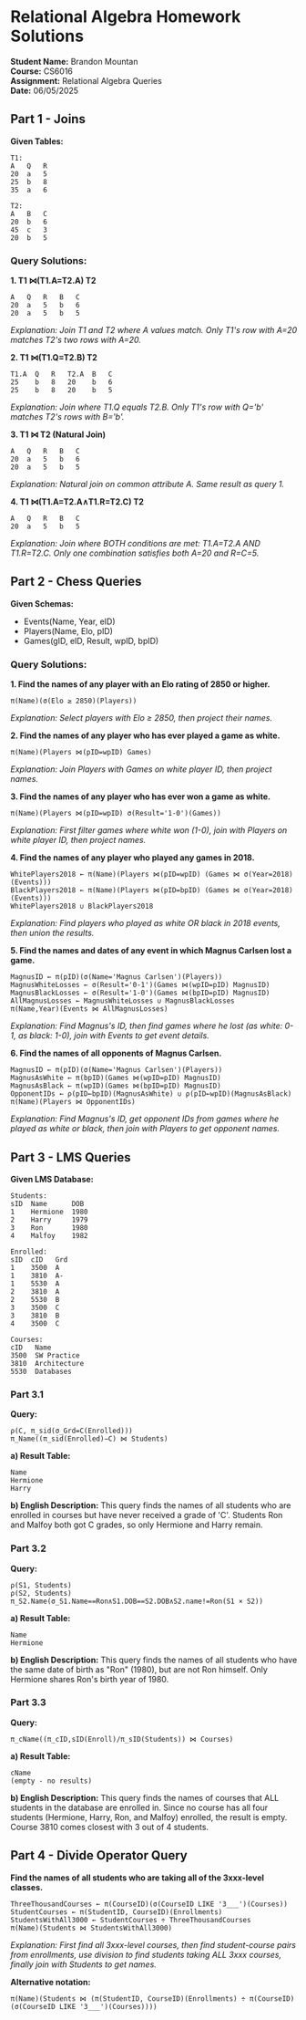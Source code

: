 # Relational Algebra Homework Solutions

**Student Name:** Brandon Mountan  
**Course:** CS6016  
**Assignment:** Relational Algebra Queries  
**Date:** 06/05/2025

## Part 1 - Joins

**Given Tables:**
```
T1:
A   Q   R
20  a   5
25  b   8
35  a   6

T2:
A   B   C
20  b   6
45  c   3
20  b   5
```

### Query Solutions:

**1. T1 ⋈(T1.A=T2.A) T2**
```
A   Q   R   B   C
20  a   5   b   6
20  a   5   b   5
```
*Explanation: Join T1 and T2 where A values match. Only T1's row with A=20 matches T2's two rows with A=20.*

**2. T1 ⋈(T1.Q=T2.B) T2**
```
T1.A  Q   R   T2.A  B   C
25    b   8   20    b   6
25    b   8   20    b   5
```
*Explanation: Join where T1.Q equals T2.B. Only T1's row with Q='b' matches T2's rows with B='b'.*

**3. T1 ⋈ T2 (Natural Join)**
```
A   Q   R   B   C
20  a   5   b   6
20  a   5   b   5
```
*Explanation: Natural join on common attribute A. Same result as query 1.*

**4. T1 ⋈(T1.A=T2.A∧T1.R=T2.C) T2**
```
A   Q   R   B   C
20  a   5   b   5
```
*Explanation: Join where BOTH conditions are met: T1.A=T2.A AND T1.R=T2.C. Only one combination satisfies both A=20 and R=C=5.*

## Part 2 - Chess Queries

**Given Schemas:**
- Events(Name, Year, eID)
- Players(Name, Elo, pID)
- Games(gID, eID, Result, wpID, bpID)

### Query Solutions:

**1. Find the names of any player with an Elo rating of 2850 or higher.**
```
π(Name)(σ(Elo ≥ 2850)(Players))
```
*Explanation: Select players with Elo ≥ 2850, then project their names.*

**2. Find the names of any player who has ever played a game as white.**
```
π(Name)(Players ⋈(pID=wpID) Games)
```
*Explanation: Join Players with Games on white player ID, then project names.*

**3. Find the names of any player who has ever won a game as white.**
```
π(Name)(Players ⋈(pID=wpID) σ(Result='1-0')(Games))
```
*Explanation: First filter games where white won (1-0), join with Players on white player ID, then project names.*

**4. Find the names of any player who played any games in 2018.**
```
WhitePlayers2018 ← π(Name)(Players ⋈(pID=wpID) (Games ⋈ σ(Year=2018)(Events)))
BlackPlayers2018 ← π(Name)(Players ⋈(pID=bpID) (Games ⋈ σ(Year=2018)(Events)))
WhitePlayers2018 ∪ BlackPlayers2018
```
*Explanation: Find players who played as white OR black in 2018 events, then union the results.*

**5. Find the names and dates of any event in which Magnus Carlsen lost a game.**
```
MagnusID ← π(pID)(σ(Name='Magnus Carlsen')(Players))
MagnusWhiteLosses ← σ(Result='0-1')(Games ⋈(wpID=pID) MagnusID)
MagnusBlackLosses ← σ(Result='1-0')(Games ⋈(bpID=pID) MagnusID)
AllMagnusLosses ← MagnusWhiteLosses ∪ MagnusBlackLosses
π(Name,Year)(Events ⋈ AllMagnusLosses)
```
*Explanation: Find Magnus's ID, then find games where he lost (as white: 0-1, as black: 1-0), join with Events to get event details.*

**6. Find the names of all opponents of Magnus Carlsen.**
```
MagnusID ← π(pID)(σ(Name='Magnus Carlsen')(Players))
MagnusAsWhite ← π(bpID)(Games ⋈(wpID=pID) MagnusID)
MagnusAsBlack ← π(wpID)(Games ⋈(bpID=pID) MagnusID)
OpponentIDs ← ρ(pID←bpID)(MagnusAsWhite) ∪ ρ(pID←wpID)(MagnusAsBlack)
π(Name)(Players ⋈ OpponentIDs)
```
*Explanation: Find Magnus's ID, get opponent IDs from games where he played as white or black, then join with Players to get opponent names.*

## Part 3 - LMS Queries

**Given LMS Database:**
```
Students:
sID  Name      DOB
1    Hermione  1980
2    Harry     1979
3    Ron       1980
4    Malfoy    1982

Enrolled:
sID  cID   Grd
1    3500  A
1    3810  A-
1    5530  A
2    3810  A
2    5530  B
3    3500  C
3    3810  B
4    3500  C

Courses:
cID   Name
3500  SW Practice
3810  Architecture
5530  Databases
```

### Part 3.1
**Query:**
```
ρ(C, π_sid(σ_Grd=C(Enrolled)))
π_Name((π_sid(Enrolled)−C) ⋈ Students)
```

**a) Result Table:**
```
Name
Hermione
Harry
```

**b) English Description:**
This query finds the names of all students who are enrolled in courses but have never received a grade of 'C'. Students Ron and Malfoy both got C grades, so only Hermione and Harry remain.

### Part 3.2
**Query:**
```
ρ(S1, Students)
ρ(S2, Students)
π_S2.Name(σ_S1.Name==Ron∧S1.DOB==S2.DOB∧S2.name!=Ron(S1 × S2))
```

**a) Result Table:**
```
Name
Hermione
```

**b) English Description:**
This query finds the names of all students who have the same date of birth as "Ron" (1980), but are not Ron himself. Only Hermione shares Ron's birth year of 1980.

### Part 3.3
**Query:**
```
π_cName((π_cID,sID(Enroll)/π_sID(Students)) ⋈ Courses)
```

**a) Result Table:**
```
cName
(empty - no results)
```

**b) English Description:**
This query finds the names of courses that ALL students in the database are enrolled in. Since no course has all four students (Hermione, Harry, Ron, and Malfoy) enrolled, the result is empty. Course 3810 comes closest with 3 out of 4 students.

## Part 4 - Divide Operator Query

**Find the names of all students who are taking all of the 3xxx-level classes.**

```
ThreeThousandCourses ← π(CourseID)(σ(CourseID LIKE '3___')(Courses))
StudentCourses ← π(StudentID, CourseID)(Enrollments)
StudentsWithAll3000 ← StudentCourses ÷ ThreeThousandCourses
π(Name)(Students ⋈ StudentsWithAll3000)
```

*Explanation: First find all 3xxx-level courses, then find student-course pairs from enrollments, use division to find students taking ALL 3xxx courses, finally join with Students to get names.*

**Alternative notation:**
```
π(Name)(Students ⋈ (π(StudentID, CourseID)(Enrollments) ÷ π(CourseID)(σ(CourseID LIKE '3___')(Courses))))
```


